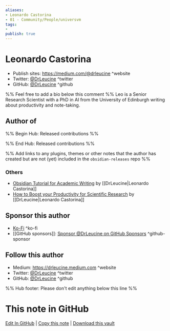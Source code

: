 ```yaml
---
aliases:
- Leonardo Castorina
- 01 - Community/People/universvm
tags:
- 
publish: true
---
```


# Leonardo Castorina

- Publish sites: <https://medium.com/@drleucine> ^website
- Twitter: [@DrLeucine](https://x.com/DrLeucine/) ^twitter
- GitHub: [@DrLeucine](https://github.com/DrLeucine) ^github


%% Feel free to add a bio below this comment %%
Leo is a Senior Research Scientist with a PhD in AI from the University of Edinburgh writing about productivity and note-taking.

## Author of

%% Begin Hub: Released contributions %%

%% End Hub: Released contributions %%

%% Add links to any plugins, themes or other notes that the author has created but are not (yet) included in the `obsidian-releases` repo %%

<!--
### Unlisted plugins
-->


### Others
- [Obsidian Tutorial for Academic Writing](https://betterhumans.pub/obsidian-tutorial-for-academic-writing-87b038060522) by [[DrLeucine|Leonardo Castorina]]
- [How to Boost your Productivity for Scientific Research](https://betterhumans.pub/how-to-boost-your-productivity-for-scientific-research-using-obsidian-fe85c98c63c8) by [[DrLeucine|Leonardo Castorina]]

## Sponsor this author
- [Ko-Fi](https://ko-fi.com/leocastorina) ^ko-fi
- [[GitHub sponsors]]: [Sponsor @DrLeucine on GitHub Sponsors](https://github.com/sponsors/drleucine) ^github-sponsor

<!-- - [[PayPal]]: <https://> ^paypal-->
<!-- - [[Patreon]]: <https://> ^patreon-->

## Follow this author
- Medium: <https://drleucine.medium.com> ^website
- Twitter: [@DrLeucine](https://x.com/DrLeucine/) ^twitter
- GitHub: [@DrLeucine](https://github.com/DrLeucine) ^github
<!-- - ... -->

%% Hub footer: Please don't edit anything below this line %%

# This note in GitHub

<span class="git-footer">[Edit In GitHub](https://github.dev/obsidian-community/obsidian-hub/blob/main/01%20-%20Community/People/DrLeucine.md "git-hub-edit-note") | [Copy this note](https://raw.githubusercontent.com/obsidian-community/obsidian-hub/main/01%20-%20Community/People/DrLeucine.md "git-hub-copy-note") | [Download this vault](https://github.com/obsidian-community/obsidian-hub/archive/refs/heads/main.zip "git-hub-download-vault") </span>
